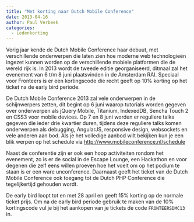 ```yaml
---
title: "Met korting naar Dutch Mobile Conference"
date: 2013-04-16
author: Paul Verbeek
categories: 
  - Ledenkorting
---
```

Vorig jaar kende de Dutch Mobile Conference haar debuut, met verschillende onderwerpen die laten zien hoe moderne web technologieën ingezet kunnen worden op de verschillende mobiele platformen die de wereld rijk is. In 2013 wordt de tweede editie georganiseerd, ditmaal zal het evenement van 6 t/m 8 juni plaatsvinden in de Amsterdam RAI. Speciaal voor Fronteers is er een kortingscode die recht geeft op 10% korting op het ticket na de early bird periode.

De Dutch Mobile Conference 2013 zal vele onderwerpen in de schijnwerpers zetten, dit begint op 6 juni waarop tutorials worden gegeven over onderwerpen als jQuery Mobile, Titanium, IndexedDB, Sencha Touch 2 en CSS3 voor mobile devices. Op 7 en 8 juni worden er reguliere talks gegeven die ieder drie kwartier duren, tijdens deze reguliere talks komen onderwerpen als debugging, AngularJS, responsive design, websockets en vele anderen aan bod. Als je het volledige aanbod wilt bekijken kun je een blik werpen op het schedule via <http://www.mobileconference.nl/schedule>

Naast de conferentie zijn er ook een hoop activiteiten rondom het evenement, zo is er de social in de Escape Lounge, een Hackathon en voor degenen die zelf eens willen proeven hoe het voelt om op het podium te staan is er een ware unconference. Daarnaast geeft het ticket van de Dutch Mobile Conference ook toegang tot de Dutch PHP Conference die tegelijkertijd gehouden wordt.

De early bird loopt tot en met 28 april en geeft 15% korting op de normale ticket prijs. Om na de early bird periode gebruik te maken van de 10% kortingscode vul je bij het aankopen van je tickets de code `FRONTEERSDMC13` in.